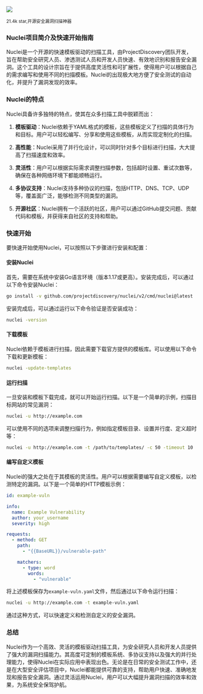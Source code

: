 <img src="/assets/image/250108-nuclei.png"/>

<small>21.4k star,开源安全漏洞扫描神器</small>

### Nuclei项目简介及快速开始指南

Nuclei是一个开源的快速模板驱动的扫描工具，由ProjectDiscovery团队开发，旨在帮助安全研究人员、渗透测试人员和开发人员快速、有效地识别和报告安全漏洞。这个工具的设计宗旨在于提供高度灵活性和可扩展性，使得用户可以根据自己的需求编写和使用不同的扫描模板。Nuclei的出现极大地方便了安全测试的自动化，并提升了漏洞发现的效率。

### Nuclei的特点

Nuclei具备许多独特的特点，使其在众多扫描工具中脱颖而出：

1. **模板驱动**：Nuclei依赖于YAML格式的模板，这些模板定义了扫描的具体行为和目标。用户可以轻松编写、分享和使用这些模板，从而实现定制化的扫描。

2. **高性能**：Nuclei采用了并行化设计，可以同时针对多个目标进行扫描，大大提高了扫描速度和效率。

3. **灵活性**：用户可以根据实际需求调整扫描参数，包括超时设置、重试次数等，确保在各种网络环境下都能顺畅运行。

4. **多协议支持**：Nuclei支持多种协议的扫描，包括HTTP、DNS、TCP、UDP等，覆盖面广泛，能够检测不同类型的漏洞。

5. **开源社区**：Nuclei拥有一个活跃的社区，用户可以通过GitHub提交问题、贡献代码和模板，并获得来自社区的支持和帮助。

### 快速开始

要快速开始使用Nuclei，可以按照以下步骤进行安装和配置：

#### 安装Nuclei

首先，需要在系统中安装Go语言环境（版本1.17或更高）。安装完成后，可以通过以下命令安装Nuclei：

```sh
go install -v github.com/projectdiscovery/nuclei/v2/cmd/nuclei@latest
```

安装完成后，可以通过运行以下命令验证是否安装成功：

```sh
nuclei -version
```

#### 下载模板

Nuclei依赖于模板进行扫描，因此需要下载官方提供的模板库。可以使用以下命令下载和更新模板：

```sh
nuclei -update-templates
```

#### 运行扫描

一旦安装和模板下载完成，就可以开始运行扫描。以下是一个简单的示例，扫描目标网站的常见漏洞：

```sh
nuclei -u http://example.com
```

可以使用不同的选项来调整扫描行为，例如指定模板目录、设置并行度、定义超时等：

```sh
nuclei -u http://example.com -t /path/to/templates/ -c 50 -timeout 10
```

#### 编写自定义模板

Nuclei的强大之处在于其模板的灵活性。用户可以根据需要编写自定义模板，以检测特定的漏洞。以下是一个简单的HTTP模板示例：

```yaml
id: example-vuln

info:
  name: Example Vulnerability
  author: your_username
  severity: high

requests:
  - method: GET
    path:
      - "{{BaseURL}}/vulnerable-path"

    matchers:
      - type: word
        words:
          - "vulnerable"
```

将上述模板保存为`example-vuln.yaml`文件，然后通过以下命令运行扫描：

```sh
nuclei -u http://example.com -t example-vuln.yaml
```

通过这种方式，可以快速定义和检测自定义的安全漏洞。

### 总结

Nuclei作为一个高效、灵活的模板驱动扫描工具，为安全研究人员和开发人员提供了强大的漏洞扫描能力。其高度可定制的模板系统、多协议支持以及强大的并行处理能力，使得Nuclei在实际应用中表现出色。无论是在日常的安全测试工作中，还是在大型安全评估项目中，Nuclei都能提供可靠的支持，帮助用户快速、准确地发现和报告安全漏洞。通过灵活运用Nuclei，用户可以大幅提升漏洞扫描的效率和效果，为系统安全保驾护航。